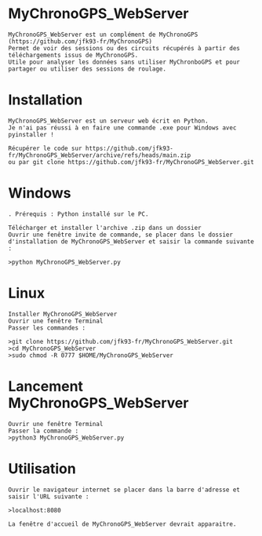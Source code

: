 # MyChronoGPS_WebServer

	MyChronoGPS_WebServer est un complément de MyChronoGPS (https://github.com/jfk93-fr/MyChronoGPS)
	Permet de voir des sessions ou des circuits récupérés à partir des téléchargements issus de MyChronoGPS.
	Utile pour analyser les données sans utiliser MyChronboGPS et pour partager ou utiliser des sessions de roulage.
	
# Installation

	MyChronoGPS_WebServer est un serveur web écrit en Python.
	Je n'ai pas réussi à en faire une commande .exe pour Windows avec pyinstaller !
	
	Récupérer le code sur https://github.com/jfk93-fr/MyChronoGPS_WebServer/archive/refs/heads/main.zip
	ou par git clone https://github.com/jfk93-fr/MyChronoGPS_WebServer.git
	
# Windows

	. Prérequis : Python installé sur le PC.
	
	Télécharger et installer l'archive .zip dans un dossier
	Ouvrir une fenêtre invite de commande, se placer dans le dossier d'installation de MyChronoGPS_WebServer et saisir la commande suivante :
	
	>python MyChronoGPS_WebServer.py
	
# Linux

	Installer MyChronoGPS_WebServer
	Ouvrir une fenêtre Terminal
	Passer les commandes :
	
	>git clone https://github.com/jfk93-fr/MyChronoGPS_WebServer.git
	>cd MyChronoGPS_WebServer
	>sudo chmod -R 0777 $HOME/MyChronoGPS_WebServer

# Lancement MyChronoGPS_WebServer

	Ouvrir une fenêtre Terminal
	Passer la commande :
	>python3 MyChronoGPS_WebServer.py
	

# Utilisation
	
	Ouvrir le navigateur internet se placer dans la barre d'adresse et saisir l'URL suivante :
	
	>localhost:8080
	
	La fenêtre d'accueil de MyChronoGPS_WebServer devrait apparaitre.

